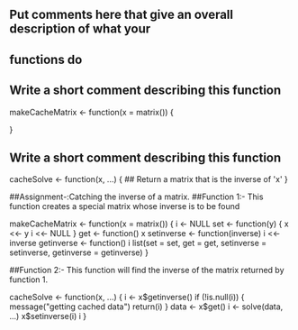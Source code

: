 ## Put comments here that give an overall description of what your
## functions do

## Write a short comment describing this function

makeCacheMatrix <- function(x = matrix()) {

}


## Write a short comment describing this function

cacheSolve <- function(x, ...) {
        ## Return a matrix that is the inverse of 'x'
}



##Assignment-:Catching the inverse of a matrix.
##Function 1:- This function creates a special matrix whose inverse is to be found



makeCacheMatrix <- function(x = matrix()) {
    i <- NULL
  set <- function(y) {
          x <<- y
          i <<- NULL
  }
  get <- function() x
  setinverse <- function(inverse) i <<- inverse
  getinverse <- function() i
  list(set = set,
       get = get,
       setinverse = setinverse,
       getinverse = getinverse)
}



##Function 2:- This function will find the inverse of the matrix returned by function 1.



cacheSolve <- function(x, ...) {
  i <- x$getinverse()
  if (!is.null(i)) {
          message("getting cached data")
          return(i)
  }
  data <- x$get()
  i <- solve(data, ...)
  x$setinverse(i)
  i
}
